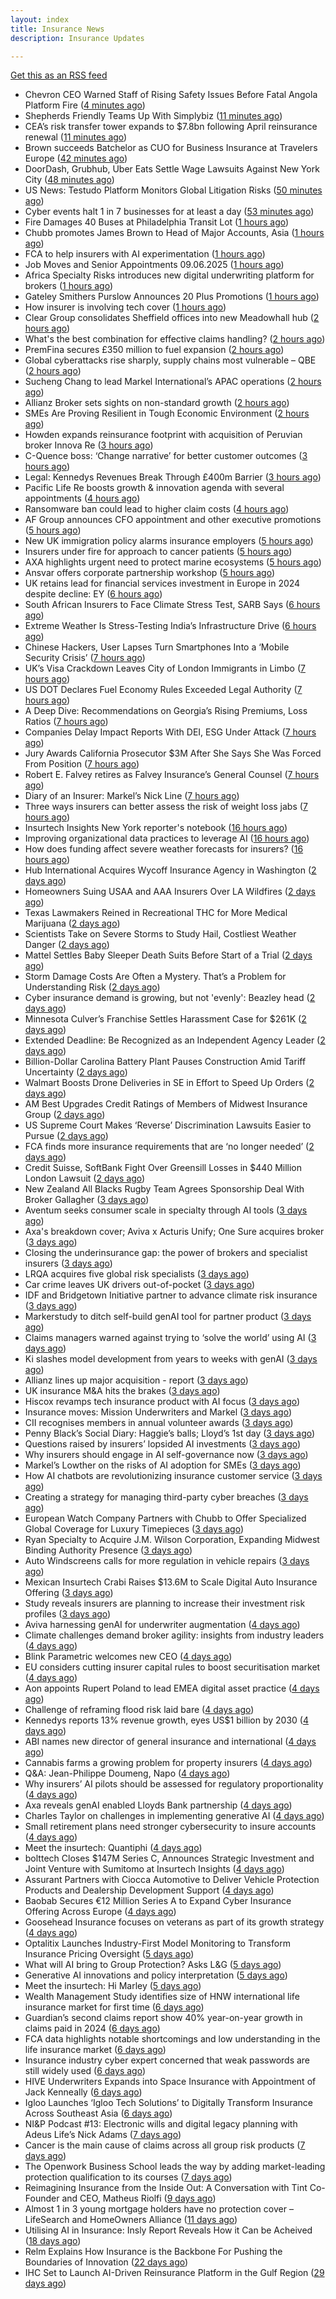 ```yaml
---
layout: index
title: Insurance News
description: Insurance Updates

---
```


[Get this as an RSS feed](/insurance.rss)

<!-- news_marker starts -->
- Chevron CEO Warned Staff of Rising Safety Issues Before Fatal Angola Platform Fire ([4 minutes ago](https://www.insurancejournal.com/news/international/2025/06/09/826756.htm))
- Shepherds Friendly Teams Up With Simplybiz ([11 minutes ago](https://insurance-edge.net/2025/06/09/shepherds-friendly-teams-up-with-simplybiz/))
- CEA’s risk transfer tower expands to $7.8bn following April reinsurance renewal ([11 minutes ago](https://www.reinsurancene.ws/ceas-risk-transfer-tower-expands-to-7-8bn-following-april-reinsurance-renewal/))
- Brown succeeds Batchelor as CUO for Business Insurance at Travelers Europe ([42 minutes ago](https://www.reinsurancene.ws/brown-succeeds-batchelor-as-cuo-for-business-insurance-at-travelers-europe/))
- DoorDash, Grubhub, Uber Eats Settle Wage Lawsuits Against New York City ([48 minutes ago](https://www.insurancejournal.com/news/east/2025/06/09/826752.htm))
- US News: Testudo Platform Monitors Global Litigation Risks ([50 minutes ago](https://insurance-edge.net/2025/06/09/us-news-testudo-platform-monitors-global-litigation-risks/))
- Cyber events halt 1 in 7 businesses for at least a day ([53 minutes ago](https://www.postonline.co.uk/news/7957899/cyber-events-halt-1-in-7-businesses-for-at-least-a-day))
- Fire Damages 40 Buses at Philadelphia Transit Lot ([1 hours ago](https://www.insurancejournal.com/news/east/2025/06/09/826748.htm))
- Chubb promotes James Brown to Head of Major Accounts, Asia ([1 hours ago](https://www.reinsurancene.ws/chubb-promotes-james-brown-to-head-of-major-accounts-asia/))
- FCA to help insurers with AI experimentation ([1 hours ago](https://www.postonline.co.uk/technology/7957898/fca-to-help-insurers-with-ai-experimentation))
- Job Moves and Senior Appointments 09.06.2025 ([1 hours ago](https://insurance-edge.net/2025/06/09/job-moves-and-senior-appointments-09-06-2025/))
- Africa Specialty Risks introduces new digital underwriting platform for brokers ([1 hours ago](https://www.reinsurancene.ws/africa-specialty-risks-introduces-new-digital-underwriting-platform-for-brokers/))
- Gateley Smithers Purslow Announces 20 Plus Promotions ([1 hours ago](https://insurance-edge.net/2025/06/09/gateley-smithers-purslow-announces-20-plus-promotions/))
- How insurer is involving tech cover ([1 hours ago](https://www.insurancebusinessmag.com/uk/tv/how-insurer-is-involving-tech-cover-538372.aspx))
- Clear Group consolidates Sheffield offices into new Meadowhall hub ([2 hours ago](https://www.insurancebusinessmag.com/uk/news/breaking-news/clear-group-consolidates-sheffield-offices-into-new-meadowhall-hub-538371.aspx))
- What's the best combination for effective claims handling? ([2 hours ago](https://www.insurancebusinessmag.com/uk/news/claims/whats-the-best-combination-for-effective-claims-handling-538370.aspx))
- PremFina secures £350 million to fuel expansion ([2 hours ago](https://www.insurancebusinessmag.com/uk/news/breaking-news/premfina-secures-350-million-to-fuel-expansion-538369.aspx))
- Global cyberattacks rise sharply, supply chains most vulnerable – QBE ([2 hours ago](https://www.insurancebusinessmag.com/uk/news/cyber/global-cyberattacks-rise-sharply-supply-chains-most-vulnerable--qbe-538368.aspx))
- Sucheng Chang to lead Markel International’s APAC operations ([2 hours ago](https://www.reinsurancene.ws/sucheng-chang-to-lead-markel-internationals-apac-operations/))
- Allianz Broker sets sights on non-standard growth ([2 hours ago](https://www.postonline.co.uk/news/7957885/allianz-broker-sets-sights-on-non-standard-growth))
- SMEs Are Proving Resilient in Tough Economic Environment ([2 hours ago](https://insurance-edge.net/2025/06/09/smes-are-proving-resilient-in-tough-economic-environment/))
- Howden expands reinsurance footprint with acquisition of Peruvian broker Innova Re ([3 hours ago](https://www.reinsurancene.ws/howden-expands-reinsurance-footprint-with-acquisition-of-peruvian-broker-innova-re/))
- C-Quence boss: ‘Change narrative’ for better customer outcomes ([3 hours ago](https://www.postonline.co.uk/technology/7957888/c-quence-boss-%E2%80%98change-narrative%E2%80%99-for-better-customer-outcomes))
- Legal: Kennedys Revenues Break Through £400m Barrier ([3 hours ago](https://insurance-edge.net/2025/06/09/legal-kennedys-revenues-break-through-400m-barrier/))
- Pacific Life Re boosts growth & innovation agenda with several appointments ([4 hours ago](https://www.reinsurancene.ws/pacific-life-re-boosts-growth-innovation-agenda-with-several-appointments/))
- Ransomware ban could lead to higher claim costs ([4 hours ago](https://www.postonline.co.uk/technology/7957890/ransomware-ban-could-lead-to-higher-claim-costs))
- AF Group announces CFO appointment and other executive promotions ([5 hours ago](https://www.reinsurancene.ws/af-group-announces-cfo-appointment-and-other-executive-promotions/))
- New UK immigration policy alarms insurance employers ([5 hours ago](https://www.insurancebusinessmag.com/uk/news/breaking-news/new-uk-immigration-policy-alarms-insurance-employers-538343.aspx))
- Insurers under fire for approach to cancer patients ([5 hours ago](https://www.insurancebusinessmag.com/uk/news/travel/insurers-under-fire-for-approach-to-cancer-patients-538340.aspx))
- AXA highlights urgent need to protect marine ecosystems ([5 hours ago](https://www.insurancebusinessmag.com/uk/news/environmental/axa-highlights-urgent-need-to-protect-marine-ecosystems-538339.aspx))
- Ansvar offers corporate partnership workshop ([5 hours ago](https://www.insurancebusinessmag.com/uk/news/non-profits/ansvar-offers-corporate-partnership-workshop-538336.aspx))
- UK retains lead for financial services investment in Europe in 2024 despite decline: EY ([6 hours ago](https://www.reinsurancene.ws/uk-retains-lead-for-financial-services-investment-in-europe-in-2024-despite-decline-ey/))
- South African Insurers to Face Climate Stress Test, SARB Says ([6 hours ago](https://www.insurancejournal.com/news/international/2025/06/09/826726.htm))
- Extreme Weather Is Stress-Testing India’s Infrastructure Drive ([6 hours ago](https://www.insurancejournal.com/news/international/2025/06/09/826730.htm))
- Chinese Hackers, User Lapses Turn Smartphones Into a ‘Mobile Security Crisis’ ([7 hours ago](https://www.insurancejournal.com/news/national/2025/06/09/826715.htm))
- UK’s Visa Crackdown Leaves City of London Immigrants in Limbo ([7 hours ago](https://www.insurancejournal.com/news/international/2025/06/09/826609.htm))
- US DOT Declares Fuel Economy Rules Exceeded Legal Authority ([7 hours ago](https://www.insurancejournal.com/news/national/2025/06/09/826719.htm))
- A Deep Dive: Recommendations on Georgia’s Rising Premiums, Loss Ratios ([7 hours ago](https://www.insurancejournal.com/news/southeast/2025/06/09/826701.htm))
- Companies Delay Impact Reports With DEI, ESG Under Attack ([7 hours ago](https://www.insurancejournal.com/news/national/2025/06/09/826722.htm))
- Jury Awards California Prosecutor $3M After She Says She Was Forced From Position ([7 hours ago](https://www.insurancejournal.com/news/west/2025/06/09/826637.htm))
- Robert E. Falvey retires as Falvey Insurance’s General Counsel ([7 hours ago](https://www.reinsurancene.ws/robert-e-falvey-retires-as-falvey-insurances-general-counsel/))
- Diary of an Insurer: Markel’s Nick Line ([7 hours ago](https://www.postonline.co.uk/people/7957486/diary-of-an-insurer-markel%E2%80%99s-nick-line))
- Three ways insurers can better assess the risk of weight loss jabs ([7 hours ago](https://www.postonline.co.uk/commercial/7957502/three-ways-insurers-can-better-assess-the-risk-of-weight-loss-jabs))
- Insurtech Insights New York reporter's notebook ([16 hours ago](https://www.dig-in.com/news/insurtech-insights-new-york-reporters-notebook))
- Improving organizational data practices to leverage AI ([16 hours ago](https://www.dig-in.com/opinion/improving-organizational-data-practices-to-leverage-ai))
- How does funding affect severe weather forecasts for insurers? ([16 hours ago](https://www.dig-in.com/news/funding-impacts-weather-forecasts-for-insurers))
- Hub International Acquires Wycoff Insurance Agency in Washington ([2 days ago](https://www.insurancejournal.com/news/west/2025/06/06/826626.htm))
- Homeowners Suing USAA and AAA Insurers Over LA Wildfires ([2 days ago](https://www.insurancejournal.com/news/west/2025/06/06/826665.htm))
- Texas Lawmakers Reined in Recreational THC for More Medical Marijuana ([2 days ago](https://www.insurancejournal.com/news/southcentral/2025/06/06/826661.htm))
- Scientists Take on Severe Storms to Study Hail, Costliest Weather Danger ([2 days ago](https://www.insurancejournal.com/news/southcentral/2025/06/06/826657.htm))
- Mattel Settles Baby Sleeper Death Suits Before Start of a Trial ([2 days ago](https://www.insurancejournal.com/news/national/2025/06/06/826650.htm))
- Storm Damage Costs Are Often a Mystery. That’s a Problem for Understanding Risk ([2 days ago](https://www.insurancejournal.com/news/southeast/2025/06/06/826633.htm))
- Cyber insurance demand is growing, but not 'evenly': Beazley head ([2 days ago](https://www.insurancebusinessmag.com/uk/news/cyber/cyber-insurance-demand-is-growing-but-not-evenly-beazley-head-538282.aspx))
- Minnesota Culver’s Franchise Settles Harassment Case for $261K ([2 days ago](https://www.insurancejournal.com/news/midwest/2025/06/06/826640.htm))
- Extended Deadline: Be Recognized as an Independent Agency Leader ([2 days ago](https://www.insurancejournal.com/news/national/2025/06/06/826632.htm))
- Billion-Dollar Carolina Battery Plant Pauses Construction Amid Tariff Uncertainty ([2 days ago](https://www.insurancejournal.com/news/southeast/2025/06/06/826625.htm))
- Walmart Boosts Drone Deliveries in SE in Effort to Speed Up Orders ([2 days ago](https://www.insurancejournal.com/news/southeast/2025/06/06/826619.htm))
- AM Best Upgrades Credit Ratings of Members of Midwest Insurance Group ([2 days ago](https://www.insurancejournal.com/news/midwest/2025/06/06/826618.htm))
- US Supreme Court Makes ‘Reverse’ Discrimination Lawsuits Easier to Pursue ([2 days ago](https://www.insurancejournal.com/news/national/2025/06/06/826611.htm))
- FCA finds more insurance requirements that are ‘no longer needed’ ([2 days ago](https://www.postonline.co.uk/news/7957891/fca-finds-more-insurance-requirements-that-are-%E2%80%98no-longer-needed%E2%80%99))
- Credit Suisse, SoftBank Fight Over Greensill Losses in $440 Million London Lawsuit ([2 days ago](https://www.insurancejournal.com/news/international/2025/06/06/826606.htm))
- New Zealand All Blacks Rugby Team Agrees Sponsorship Deal With Broker Gallagher ([3 days ago](https://www.insurancejournal.com/news/international/2025/06/06/826600.htm))
- Aventum seeks consumer scale in specialty through AI tools ([3 days ago](https://www.postonline.co.uk/technology/7957867/aventum-seeks-consumer-scale-in-specialty-through-ai-tools))
- Axa's breakdown cover; Aviva x Acturis Unify; One Sure acquires broker ([3 days ago](https://www.postonline.co.uk/news/7957879/axas-breakdown-cover-aviva-x-acturis-unify-one-sure-acquires-broker))
- Closing the underinsurance gap: the power of brokers and specialist insurers ([3 days ago](https://www.insurancebusinessmag.com/uk/news/breaking-news/closing-the-underinsurance-gap-the-power-of-brokers-and-specialist-insurers-538227.aspx))
- LRQA acquires five global risk specialists ([3 days ago](https://www.insurancebusinessmag.com/uk/news/breaking-news/lrqa-acquires-five-global-risk-specialists-538226.aspx))
- Car crime leaves UK drivers out-of-pocket ([3 days ago](https://www.insurancebusinessmag.com/uk/news/auto-motor/car-crime-leaves-uk-drivers-outofpocket-538225.aspx))
- IDF and Bridgetown Initiative partner to advance climate risk insurance ([3 days ago](https://www.insurancebusinessmag.com/uk/news/catastrophe/idf-and-bridgetown-initiative-partner-to-advance-climate-risk-insurance-538224.aspx))
- Markerstudy to ditch self-build genAI tool for partner product ([3 days ago](https://www.postonline.co.uk/technology/7957841/markerstudy-to-ditch-self-build-genai-tool-for-partner-product))
- Claims managers warned against trying to ‘solve the world’ using AI ([3 days ago](https://www.postonline.co.uk/claims/7957881/claims-managers-warned-against-trying-to-%E2%80%98solve-the-world%E2%80%99-using-ai))
- Ki slashes model development from years to weeks with genAI ([3 days ago](https://www.postonline.co.uk/technology/7957832/ki-slashes-model-development-from-years-to-weeks-with-genai))
- Allianz lines up major acquisition - report ([3 days ago](https://www.insurancebusinessmag.com/uk/news/breaking-news/allianz-lines-up-major-acquisition--report-538203.aspx))
- UK insurance M&A hits the brakes ([3 days ago](https://www.insurancebusinessmag.com/uk/news/breaking-news/uk-insurance-manda-hits-the-brakes-538198.aspx))
- Hiscox revamps tech insurance product with AI focus ([3 days ago](https://www.insurancebusinessmag.com/uk/news/technology/hiscox-revamps-tech-insurance-product-with-ai-focus-538197.aspx))
- Insurance moves: Mission Underwriters and Markel ([3 days ago](https://www.insurancebusinessmag.com/uk/news/breaking-news/insurance-moves-mission-underwriters-and-markel-538195.aspx))
- CII recognises members in annual volunteer awards ([3 days ago](https://www.insurancebusinessmag.com/uk/news/breaking-news/cii-recognises-members-in-annual-volunteer-awards-538194.aspx))
- Penny Black’s Social Diary: Haggie’s balls; Lloyd’s 1st day ([3 days ago](https://www.postonline.co.uk/people/7957677/penny-black%E2%80%99s-social-diary-haggie%E2%80%99s-balls-lloyd%E2%80%99s-1st-day))
- Questions raised by insurers’ lopsided AI investments ([3 days ago](https://www.postonline.co.uk/technology/7957812/questions-raised-by-insurers%E2%80%99-lopsided-ai-investments))
- Why insurers should engage in AI self-governance now ([3 days ago](https://www.postonline.co.uk/technology/7957774/why-insurers-should-engage-in-ai-self-governance-now))
- Markel’s Lowther on the risks of AI adoption for SMEs ([3 days ago](https://www.postonline.co.uk/commercial/7957768/markel%E2%80%99s-lowther-on-the-risks-of-ai-adoption-for-smes))
- How AI chatbots are revolutionizing insurance customer service ([3 days ago](https://www.dig-in.com/opinion/how-ai-chatbots-revolutionize-insurance-customer-service))
- Creating a strategy for managing third-party cyber breaches ([3 days ago](https://www.dig-in.com/opinion/how-to-manage-third-party-cyber-breaches))
- European Watch Company Partners with Chubb to Offer Specialized Global Coverage for Luxury Timepieces ([3 days ago](https://www.insurtechinsights.com/european-watch-company-partners-with-chubb-to-offer-specialized-global-coverage-for-luxury-timepieces/))
- Ryan Specialty to Acquire J.M. Wilson Corporation, Expanding Midwest Binding Authority Presence ([3 days ago](https://www.insurtechinsights.com/ryan-specialty-to-acquire-j-m-wilson-corporation-expanding-midwest-binding-authority-presence/))
- Auto Windscreens calls for more regulation in vehicle repairs ([3 days ago](https://www.postonline.co.uk/news/7957876/auto-windscreens-calls-for-more-regulation-in-vehicle-repairs))
- Mexican Insurtech Crabi Raises $13.6M to Scale Digital Auto Insurance Offering ([3 days ago](https://www.insurtechinsights.com/mexican-insurtech-crabi-raises-13-6m-to-scale-digital-auto-insurance-offering/))
- Study reveals insurers are planning to increase their investment risk profiles ([3 days ago](https://ifamagazine.com/study-reveals-insurers-are-planning-to-increase-their-investment-risk-profiles/))
- Aviva harnessing genAI for underwriter augmentation ([4 days ago](https://www.postonline.co.uk/technology/7957835/aviva-harnessing-genai-for-underwriter-augmentation))
- Climate challenges demand broker agility: insights from industry leaders ([4 days ago](https://www.insurancebusinessmag.com/uk/news/catastrophe/climate-challenges-demand-broker-agility-insights-from-industry-leaders-538058.aspx))
- Blink Parametric welcomes new CEO ([4 days ago](https://www.insurancebusinessmag.com/uk/news/technology/blink-parametric-welcomes-new-ceo-538057.aspx))
- EU considers cutting insurer capital rules to boost securitisation market ([4 days ago](https://www.insurancebusinessmag.com/uk/news/breaking-news/eu-considers-cutting-insurer-capital-rules-to-boost-securitisation-market-538056.aspx))
- Aon appoints Rupert Poland to lead EMEA digital asset practice ([4 days ago](https://www.insurancebusinessmag.com/uk/news/breaking-news/aon-appoints-rupert-poland-to-lead-emea-digital-asset-practice-538055.aspx))
- Challenge of reframing flood risk laid bare ([4 days ago](https://www.postonline.co.uk/news/7957872/challenge-of-reframing-flood-risk-laid-bare))
- Kennedys reports 13% revenue growth, eyes US$1 billion by 2030 ([4 days ago](https://www.insurancebusinessmag.com/uk/news/breaking-news/kennedys-reports-13-revenue-growth-eyes-us1-billion-by-2030-538066.aspx))
- ABI names new director of general insurance and international ([4 days ago](https://www.insurancebusinessmag.com/uk/news/breaking-news/abi-names-new-director-of-general-insurance-and-international-538044.aspx))
- Cannabis farms a growing problem for property insurers ([4 days ago](https://www.postonline.co.uk/claims/7957866/cannabis-farms-a-growing-problem-for-property-insurers))
- Q&A: Jean-Philippe Doumeng, Napo ([4 days ago](https://www.postonline.co.uk/personal/7957548/qa-jean-philippe-doumeng-napo))
- Why insurers’ AI pilots should be assessed for regulatory proportionality ([4 days ago](https://www.postonline.co.uk/technology/7957785/why-insurers%E2%80%99-ai-pilots-should-be-assessed-for-regulatory-proportionality))
- Axa reveals genAI enabled Lloyds Bank partnership ([4 days ago](https://www.postonline.co.uk/technology/7957803/axa-reveals-genai-enabled-lloyds-bank-partnership))
- Charles Taylor on challenges in implementing generative AI ([4 days ago](https://www.postonline.co.uk/technology/7957703/charles-taylor-on-challenges-in-implementing-generative-ai))
- Small retirement plans need stronger cybersecurity to insure accounts ([4 days ago](https://www.dig-in.com/news/small-retirement-plans-need-stronger-cybersecurity))
- Meet the insurtech: Quantiphi ([4 days ago](https://www.dig-in.com/news/meet-the-insurtech-quantiphi))
- bolttech Closes $147M Series C, Announces Strategic Investment and Joint Venture with Sumitomo at Insurtech Insights ([4 days ago](https://www.insurtechinsights.com/bolttech-closes-147m-series-c-announces-strategic-investment-and-joint-venture-with-sumitomo-at-insurtech-insights/))
- Assurant Partners with Ciocca Automotive to Deliver Vehicle Protection Products and Dealership Development Support ([4 days ago](https://www.insurtechinsights.com/assurant-partners-with-ciocca-automotive-to-deliver-vehicle-protection-products-and-dealership-development-support/))
- Baobab Secures €12 Million Series A to Expand Cyber Insurance Offering Across Europe ([4 days ago](https://www.insurtechinsights.com/baobab-secures-e12-million-series-a-to-expand-cyber-insurance-offering-across-europe/))
- Goosehead Insurance focuses on veterans as part of its growth strategy ([4 days ago](https://www.dig-in.com/news/goosehead-focuses-on-business-development-for-veterans))
- Optalitix Launches Industry-First Model Monitoring to Transform Insurance Pricing Oversight ([5 days ago](https://www.insurtechinsights.com/optalitix-launches-industry-first-model-monitoring-to-transform-insurance-pricing-oversight/))
- What will AI bring to Group Protection? Asks L&G ([5 days ago](https://ifamagazine.com/what-will-ai-bring-to-group-protection-asks-lg/))
- Generative AI innovations and policy interpretation ([5 days ago](https://www.dig-in.com/opinion/gene-ai-innovations-and-policy-interpretation))
- Meet the insurtech: Hi Marley ([5 days ago](https://www.dig-in.com/news/meet-the-insurtech-hi-marley))
- Wealth Management Study identifies size of HNW international life insurance market for first time ([6 days ago](https://ifamagazine.com/wealth-management-study-identifies-size-of-hnw-international-life-insurance-market-for-first-time/))
- Guardian’s second claims report show 40% year-on-year growth in claims paid in 2024 ([6 days ago](https://ifamagazine.com/guardians-second-claims-report-show-40-year-on-year-growth-in-claims-paid-in-2024/))
- FCA data highlights notable shortcomings and low understanding in the life insurance market ([6 days ago](https://ifamagazine.com/fca-data-highlights-notable-shortcomings-and-low-understanding-in-the-life-insurance-market/))
- Insurance industry cyber expert concerned that weak passwords are still widely used ([6 days ago](https://ifamagazine.com/insurance-industry-cyber-expert-concerned-that-weak-passwords-are-still-widely-used/))
- HIVE Underwriters Expands into Space Insurance with Appointment of Jack Kenneally ([6 days ago](https://www.insurtechinsights.com/hive-underwriters-expands-into-space-insurance-with-appointment-of-jack-kenneally/))
- Igloo Launches ‘Igloo Tech Solutions’ to Digitally Transform Insurance Across Southeast Asia ([6 days ago](https://www.insurtechinsights.com/igloo-launches-igloo-tech-solutions-to-digitally-transform-insurance-across-southeast-asia/))
- NI&P Podcast #13: Electronic wills and digital legacy planning with Adeus Life’s Nick Adams ([7 days ago](https://ifamagazine.com/ip-podcast-13-electronic-wills-and-digital-legacy-planning-with-adeus-lifes-nick-adams/))
- Cancer is the main cause of claims across all group risk products ([7 days ago](https://ifamagazine.com/cancer-is-the-main-cause-of-claims-across-all-group-risk-products/))
- The Openwork Business School leads the way by adding market-leading protection qualification to its courses ([7 days ago](https://ifamagazine.com/the-openwork-business-school-leads-the-way-by-adding-market-leading-protection-qualification-to-its-courses/))
- Reimagining Insurance from the Inside Out: A Conversation with Tint Co-Founder and CEO, Matheus Riolfi ([9 days ago](https://www.insurtechinsights.com/reimagining-insurance-from-the-inside-out-a-conversation-with-tint-co-founder-and-ceo-matheus-riolfi/))
- Almost 1 in 3 young mortgage holders have no protection cover – LifeSearch and HomeOwners Alliance ([11 days ago](https://ifamagazine.com/almost-1-in-3-young-mortgage-holders-have-no-protection-cover-lifesearch-and-homeowners-alliance/))
- Utilising AI in Insurance: Insly Report Reveals How it Can be Acheived ([18 days ago](https://thefintechtimes.com/utilising-ai-in-insurance-insly-report-reveals-how-it-can-be-acheived/))
- Relm Explains How Insurance is the Backbone For Pushing the Boundaries of Innovation ([22 days ago](https://thefintechtimes.com/relm-explains-how-insurance-is-the-backbone-for-pushing-the-boundaries-of-innovation/))
- IHC Set to Launch AI-Driven Reinsurance Platform in the Gulf Region ([29 days ago](https://thefintechtimes.com/ihc-set-to-launch-ai-driven-reinsurance-platform/))

<!-- news_marker ends -->